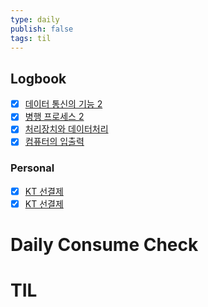 ```yaml
---
type: daily
publish: false
tags: til
---
```


## Logbook
- [x] [데이터 통신의 기능 2](things:///show?id=YUW6DRFFZ7BAqmkXYNApg6)
- [x] [병행 프로세스 2](things:///show?id=9624C2qjZCLPUyrJ7kDtRf)
- [x] [처리장치와 데이터처리](things:///show?id=Fd3fHUrHCV5X1sMHFq7m42)
- [x] [컴퓨터의 입출력](things:///show?id=SdDkf1EmXZUo2UNonMS2eG)
### Personal
- [x] [KT 선결제](things:///show?id=GV6fwW3udHCGwXkgVWszRk)
- [x] [KT 선결제](things:///show?id=6aq8t37RkFEscRrAy5r3DD)
# Daily Consume Check



# TIL






